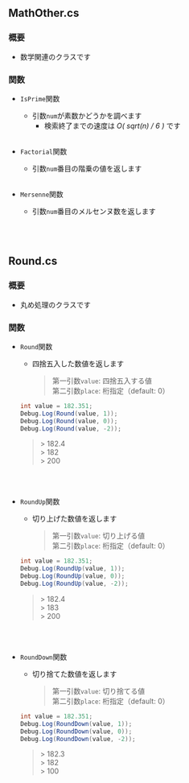 ﻿
## MathOther.cs
### 概要
- 数学関連のクラスです

### 関数
- `IsPrime`関数
    - 引数`num`が素数かどうかを調べます
        - 検索終了までの速度は *O( sqrt(n) / 6 )* です
<br></br>

- `Factorial`関数
    - 引数`num`番目の階乗の値を返します
<br></br>

- `Mersenne`関数
    - 引数`num`番目のメルセンヌ数を返します

<br></br>

## Round.cs
### 概要
- 丸め処理のクラスです

### 関数
- `Round`関数
    - 四捨五入した数値を返します
        > 第一引数`value`: 四捨五入する値  
        > 第二引数`place`: 桁指定（default: 0）

    ```C#
    int value = 182.351;
    Debug.Log(Round(value, 1));
    Debug.Log(Round(value, 0));
    Debug.Log(Round(value, -2));
    ```
    > \> 182.4  
    > \> 182  
    > \> 200

<br></br>

- `RoundUp`関数
    - 切り上げた数値を返します
        > 第一引数`value`: 切り上げる値  
        > 第二引数`place`: 桁指定（default: 0）

    ```C#
    int value = 182.351;
    Debug.Log(RoundUp(value, 1));
    Debug.Log(RoundUp(value, 0));
    Debug.Log(RoundUp(value, -2));
    ```
    > \> 182.4  
    > \> 183  
    > \> 200

<br></br>

- `RoundDown`関数
    - 切り捨てた数値を返します
        > 第一引数`value`: 切り捨てる値  
        > 第二引数`place`: 桁指定（default: 0）

    ```C#
    int value = 182.351;
    Debug.Log(RoundDown(value, 1));
    Debug.Log(RoundDown(value, 0));
    Debug.Log(RoundDown(value, -2));
    ```
    > \> 182.3  
    > \> 182  
    > \> 100